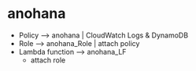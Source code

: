 # anohana

- Policy --> anohana | CloudWatch Logs & DynamoDB
- Role --> anohana_Role | attach policy
- Lambda function --> anohana_LF
  -  attach role
